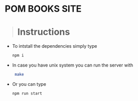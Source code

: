 # POM BOOKS SITE
> # Instructions

* To intstall the dependencies simply type
    ```bash
    npm i
    ```
* In case you have unix system you can run the server with
    ```bash
     make
    ```
* Or you can type
    ```bash
    npm run start
    ```
